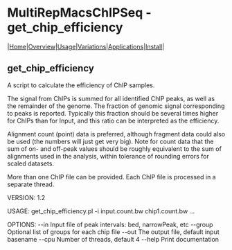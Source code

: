 # MultiRepMacsChIPSeq - get\_chip\_efficiency

|[Home](Readme.md)|[Overview](Overview.md)|[Usage](Usage.md)|[Variations](Variations.md)|[Applications](applications.md)|[Install](Install.md)|

## get\_chip\_efficiency

A script to calculate the efficiency of ChIP samples. 

The signal from ChIPs is summed for all identified ChIP peaks, as well as the
remainder of the genome. The fraction of genomic signal corresponding to peaks
is reported. Typically this fraction should be several times higher for ChIPs
than for Input, and this ratio can be interpreted as the efficiency.

Alignment count (point) data is preferred, although fragment data could also be 
used (the numbers will just get very big). Note for count data that the sum of 
on- and off-peak values should be roughly equivalent to the sum of alignments 
used in the analysis, within tolerance of rounding errors for scaled datasets. 

More than one ChIP file can be provided. Each ChIP file is processed in a 
separate thread. 

VERSION: 1.2

USAGE:
	get_chip_efficiency.pl -i <peakfile> input.count.bw chip1.count.bw ...

OPTIONS:
    --in <file>             Input file of peak intervals: bed, narrowPeak, etc
    --group <file>          Optional list of groups for each chip file
    --out <file>            The output file, default input basename
    --cpu <int>             Number of threads, default 4
    --help                  Print documentation

